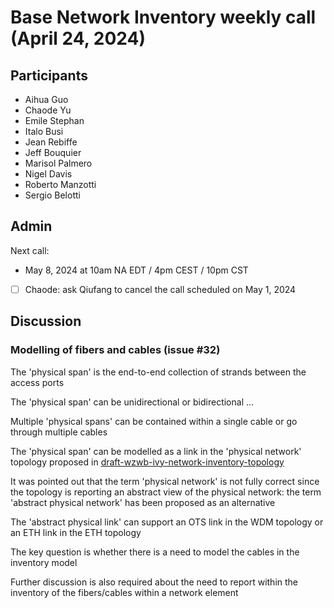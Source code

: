 # Base Network Inventory weekly call (April 24, 2024)

## Participants

- Aihua Guo
- Chaode Yu
- Emile Stephan
- Italo Busi
- Jean Rebiffe
- Jeff Bouquier
- Marisol Palmero
- Nigel Davis
- Roberto Manzotti
- Sergio Belotti

## Admin

Next call:

- May 8, 2024 at 10am NA EDT / 4pm CEST / 10pm CST

- [ ] Chaode: ask Qiufang to cancel the call scheduled on May 1, 2024

## Discussion

### Modelling of fibers and cables (issue #32)

The 'physical span' is the end-to-end collection of strands between the access ports

The 'physical span' can be unidirectional or bidirectional ...

Multiple 'physical spans' can be contained within a single cable or go through multiple cables

The 'physical span' can be modelled as a link in the 'physical network' topology proposed in [draft-wzwb-ivy-network-inventory-topology](https://datatracker.ietf.org/doc/html/draft-wzwb-ivy-network-inventory-topology)

It was pointed out that the term 'physical network' is not fully correct since the topology is reporting an abstract view of the physical network: the term 'abstract physical network' has been proposed as an alternative

The 'abstract physical link' can support an OTS link in the WDM topology or an ETH link in the ETH topology

The key question is whether there is a need to model the cables in the inventory model

Further discussion is also required about the need to report within the inventory of the fibers/cables within a network element

